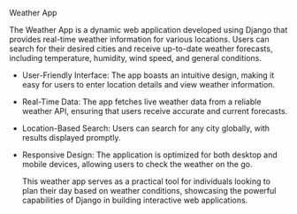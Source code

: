 Weather App

The Weather App is a dynamic web application developed using Django that provides real-time weather information for various locations. Users can search for their desired cities and receive up-to-date weather forecasts, including temperature, humidity, wind speed, and general conditions.

* User-Friendly Interface: The app boasts an intuitive design, making it easy for users to enter location details and view weather information.
* Real-Time Data: The app fetches live weather data from a reliable weather API, ensuring that users receive accurate and current forecasts.
* Location-Based Search: Users can search for any city globally, with results displayed promptly.
* Responsive Design: The application is optimized for both desktop and mobile devices, allowing users to check the weather on the go.

  This weather app serves as a practical tool for individuals looking to plan their day based on weather conditions, showcasing the powerful capabilities of Django in building interactive web applications.

